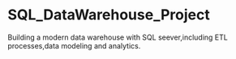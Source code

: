 # SQL_DataWarehouse_Project
Building a modern data warehouse with SQL seever,including ETL processes,data modeling and analytics.
